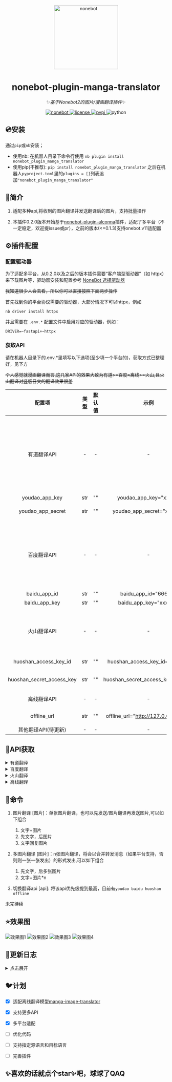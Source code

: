 <!-- markdownlint-disable MD033 -->
<p align="center">
  <a href="https://v2.nonebot.dev/"><img src="https://v2.nonebot.dev/logo.png" width="200" height="200" alt="nonebot"></a>
</p>
<div align="center">

# nonebot-plugin-manga-translator

✨*基于Nonebot2的图片/漫画翻译插件*✨

<a href="https://github.com/nonebot/nonebot2">
  <img src="https://img.shields.io/badge/nonebot-v2-red" alt="nonebot">
</a>
<a href="./LICENSE">
    <img src="https://img.shields.io/github/license/maoxig/nonebot-plugin-manga-translator" alt="license">
</a>
<a href="https://pypi.python.org/pypi/nonebot-plugin-manga-translator">
    <img src="https://img.shields.io/pypi/v/nonebot-plugin-manga-translator" alt="pypi">
</a>
<img src="https://img.shields.io/badge/python-3.8+-blue.svg" alt="python">

<div align="left">

## 💿安装

通过`pip`或`nb`安装；

- 使用nb:
  在机器人目录下命令行使用
  `nb plugin install nonebot_plugin_manga_translator`
- 使用pip(不推荐):
  `pip install nonebot_plugin_manga_translator`
  之后在机器人`pyproject.toml`里的`plugins = []`列表追加`"nonebot_plugin_manga_translator"`

## 📖简介

1. 适配多种api,将收到的图片翻译并发送翻译后的图片，支持批量操作

2. 本插件0.2.0版本开始基于[nonebot-plugin-alconna](https://github.com/nonebot/plugin-alconna/tree/master)插件，适配了多平台（不一定稳定，欢迎提issue或pr），之前的版本(<=0.1.3)支持onebot.v11适配器

## ⚙️插件配置

### 配置驱动器​

为了适配多平台，从0.2.0以及之后的版本插件需要“客户端型驱动器”（如 httpx）来下载图片等，驱动器安装和配置参考 [NoneBot 选择驱动器](https://nonebot.dev/docs/advanced/driver)

~~我知道很少人会去看，所以你可以直接按照下面两步操作~~

首先找到你的平台协议需要的驱动器，大部分情况下可以httpx，例如

```
nb driver install httpx
```

并且需要在 `.env.*` 配置文件中启用对应的驱动器，例如：

```
DRIVER=~fastapi+~httpx
```

### 获取API

请在机器人目录下的.env.*里填写以下选项(至少填一个平台的)，获取方式已整理好，见下方

~~个人感觉就漫画翻译而言,这几家API的效果大致为有道>=百度≈离线>=火山,且火山翻译对竖版日文的翻译效果很差~~

|          配置项           | 类型  | 默认值 |                 示例                  | 说明              | API定价                                                |
| :-----------------------: | :---: | :----: | :-----------------------------------: | :---------------- | :----------------------------------------------------- |
|        有道翻译API        |   -   |   -    |                   -                   | -                 | 新用户送一定额度,梯度收费，0<月调用量<100w时,0.04元/张 |
|      youdao_app_key       |  str  |   ""   |        youdao_app_key="xxxxx"         | 应用ID            |                                                        |
|     youdao_app_secret     |  str  |   ""   |      youdao_app_secret="xxxxxx"       | 应用秘钥          |                                                        |
|        百度翻译API        |   -   |   -    |                   -                   | -                 | 每月1万次免费调用量，之后按梯度收费,最高0.04元/次      |
|       baidu_app_id        |  str  |   ""   |         baidu_app_id="66666"          | APP ID            |                                                        |
|       baidu_app_key       |  str  |   ""   |        baidu_app_key="xxxxxx"         | 密钥              |                                                        |
|        火山翻译API        |   -   |   -    |                   -                   | -                 | 每月前100张免费，之后0.04元/张                         |
|   huoshan_access_key_id   |  str  |   ""   |     huoshan_access_key_id="AK***"     | Access Key ID     |                                                        |
| huoshan_secret_access_key |  str  |   ""   |   huoshan_secret_access_key="UT**"    | Secret Access Key |                                                        |
|        离线翻译API        |   -   |   -    |                   -                   | -                 | 可能是电费?                                            |
|        offline_url        |  str  |   ""   | offline_url="<http://127.0.0.1:5003>" | 见下方说明        |                                                        |
|    其他翻译API(待更新)    |   -   |   -    |                   -                   | -                 |                                                        |

## 🔑API获取

<details>
<summary>有道翻译</summary>

1. 在[有道智云AI开放平台](https://ai.youdao.com/#/)注册并登录后，进入控制台
2. 在左侧`自然语言翻译服务`里的`图片翻译`里创建应用，选择服务和接入方式分别为`图片翻译`和`API`，其他项随意。
![Image text](https://github.com/maoxig/nonebot-plugin-manga-translator/blob/main/resource/有道翻译.png)
3. 创建后将`应用ID`和`应用秘钥`按照上面的配置说明分别填入.env.*文件里即可

</details>

<details>
<summary>百度翻译</summary>

   1. 在[百度翻译开放平台](https://api.fanyi.baidu.com/)注册并登录
   2. 找到`产品服务`的`图片翻译`,申请创建
   3. 创建后在`管理控制台`的`总览`中找到`APP ID`和`密钥`,根据上面的配置说明填入.env.*文件

</details>

<details>
<summary>火山翻译</summary>

   1. 根据火山引擎的[文档](https://www.volcengine.com/docs/4640/130872)，按流程注册
   2. 创建好服务后获取到密钥，分别为`Access Key ID`和`Secret Access Key`，然后点击`Secret Access Key`下的按钮显示出密钥
   3. 分别根据上面的配置说明填入.env.*文件

</details>

<details>
<summary>离线翻译</summary>
(该方案对设备配置要求较高，建议在有足够的硬盘空间、内存、显存，或有一台能为bot处理请求的服务器时考虑使用该方案)

   1. 参考[manga-image-translator](https://github.com/zyddnys/manga-image-translator)的说明，克隆仓库，并安装相关依赖(可能需要额外安装`pydensecrf`)
   2. 安装好依赖后，在仓库目录下运行

      ```python
      python -m manga_translator -v --mode web --use-cuda
      # the demo will be serving on http://127.0.0.1:5003，此时会提供一个网页，可以点击打开
      ```

   3. 如果你的设备没有成功安装cuda(要求pytorch的版本和cuda对应，不对应请重装)，请去掉参数`--use-cuda`，如果图片处理过程中爆显存，请改成`--use-cuda-limited`

   4. 你可以访问控制台给出的网址，**尝试先本地翻译一张图片**，此时会根据选项下载需要的模型(为防止下载失败，也可以提前手动下载)
   5. 如果bot和翻译器在同一台设备，那么.env填写`offline_url="http://127.0.0.1:5003"`即可，如果不在同一台设备，你**可能**还需要放行防火墙、端口转发等，并且填写内容也会有所变化
   6. 最后你**可能**还需要修改一下本插件的代码，找到本插件`utils.py`的`offline`函数，根据注释和[文档](https://github.com/zyddnys/manga-image-translator/blob/main/README.md),修改字典`data`，从而指定你想要的OCR模型和翻译模型(目前是用了offline模型,你可以改成别的)

</details>

## 🎉命令

1. 图片翻译 [图片]：单张图片翻译，也可以先发送/图片翻译再发送图片,可以如下组合

    1. 文字+图片
    2. 先文字，后图片
    3. 文字回复图片

2. 多图片翻译 [图片]：n张图片翻译，将会以合并转发消息（如果平台支持，否则则一张一张发出）的形式发出,可以如下组合

    1. 先文字，后多张图片
    2. 文字+图片*n
3. 切换翻译api [api]: 将该api优先级提到最高，目前有`youdao baidu huoshan offline`

未完待续

## ⭐效果图

![效果图1](https://github.com/maoxig/nonebot-plugin-manga-translator/blob/main/resource/效果图1.jpg)
![效果图2](https://github.com/maoxig/nonebot-plugin-manga-translator/blob/main/resource/效果图2.jpg)
![效果图3](https://github.com/maoxig/nonebot-plugin-manga-translator/blob/main/resource/效果图3.jpg)
![效果图4](https://github.com/maoxig/nonebot-plugin-manga-translator/blob/main/resource/效果图4.PNG)

## 🌙更新日志

<details>
<summary>点击展开</summary>

- 2024-08-17:

  - 兼容pydantic V2

- 2024-04-23:

  - 更新PIL版本，修复压缩png图片时失败

- 2024-04-23:

  - 更新版本，这个版本起开始基于[nonebot-plugin-alconna](https://github.com/nonebot/plugin-alconna/tree/master)插件支持多适配器多平台(可能有bug)，同时更新nonebot2依赖至2.2.0以上

- 2023-06-09:

  - 更新插件元数据

- 2023-05-03:

  - 更新说明文档
  - 适配[火山翻译api](https://translate.volcengine.com/api),你可以选择接入火山翻译提供的API

- 2023-05-01:

  - 添加切换api的功能，你可以将某个api优先级设为最高
  - 适配离线翻译api[manga-image-translator](https://github.com/zyddnys/manga-image-translator),现在你可以体验本地的翻译

- 2023-04-28:

  - 插件发布

</details>

## 🐦计划

- [x] 适配离线翻译模型[manga-image-translator](https://github.com/zyddnys/manga-image-translator)

- [x] 支持更多API

- [x] 多平台适配

- [ ] 优化代码

- [ ] 支持指定源语言和目标语言

- [ ] 完善插件

## ✨喜欢的话就点个star✨吧，球球了QAQ
